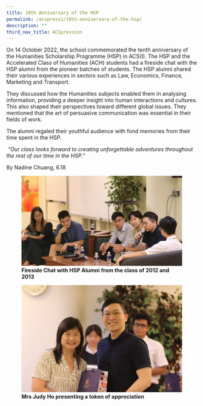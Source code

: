 ```yaml
---
title: 10th Anniversary of the HSP
permalink: /acspress1/10th-anniversary-of-the-hsp/
description: ""
third_nav_title: ACSpression
---
```

On 14 October 2022, the school commemorated the tenth anniversary of the Humanities Scholarship Programme (HSP) in ACS(I). The HSP and the Accelerated Class of Humanities (ACH) students had a fireside chat with the HSP alumni from the pioneer batches of students. The HSP alumni shared their various experiences in sectors such as Law, Economics, Finance, Marketing and Transport.

They discussed how the Humanities subjects enabled them in analysing information, providing a deeper insight into human interactions and cultures. This also shaped their perspectives toward different global issues. They mentioned that the art of persuasive communication was essential in their fields of work.

The alumni regaled their youthful audience with fond memories from their time spent in the HSP.

 _“Our class looks forward to creating unforgettable adventures throughout the rest of our time in the HSP.”_

By Nadine Chuang, 6.18


<figure>
<img src="/images/Picture13.jpg">
<figcaption> <strong>Fireside Chat with HSP Alumni from the class of 2012 and 2013</strong> </figcaption>
</figure>

<figure>
<img src="/images/Picture14.jpg">
<figcaption> <strong>Mrs Judy Ho presenting a token of appreciation </strong> </figcaption>
</figure>

